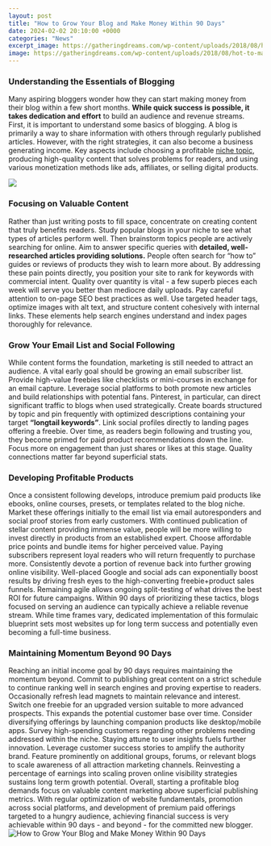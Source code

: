 ```yaml
---
layout: post
title: "How to Grow Your Blog and Make Money Within 90 Days"
date: 2024-02-02 20:10:00 +0000
categories: "News"
excerpt_image: https://gatheringdreams.com/wp-content/uploads/2018/08/hot-to-make-money-blogging-infographic-r.png
image: https://gatheringdreams.com/wp-content/uploads/2018/08/hot-to-make-money-blogging-infographic-r.png
---
```


### Understanding the Essentials of Blogging 
Many aspiring bloggers wonder how they can start making money from their blog within a few short months. **While quick success is possible, it takes dedication and effort** to build an audience and revenue streams. First, it is important to understand some basics of blogging. 
A blog is primarily a way to share information with others through regularly published articles. However, with the right strategies, it can also become a business generating income. Key aspects include choosing a profitable [niche topic](https://yt.io.vn/collection/alcocer), producing high-quality content that solves problems for readers, and using various monetization methods like ads, affiliates, or selling digital products. 

![](https://blogging.org/wp-content/uploads/2015/02/makemoneyblogginginfographic.jpg)
### Focusing on Valuable Content
Rather than just writing posts to fill space, concentrate on creating content that truly benefits readers. Study popular blogs in your niche to see what types of articles perform well. Then brainstorm topics people are actively searching for online. Aim to answer specific queries with **detailed, well-researched articles providing solutions.**
People often search for “how to” guides or reviews of products they wish to learn more about. By addressing these pain points directly, you position your site to rank for keywords with commercial intent. Quality over quantity is vital - a few superb pieces each week will serve you better than mediocre daily uploads.
Pay careful attention to on-page SEO best practices as well. Use targeted header tags, optimize images with alt text, and structure content cohesively with internal links. These elements help search engines understand and index pages thoroughly for relevance.
### Grow Your Email List and Social Following
While content forms the foundation, marketing is still needed to attract an audience. A vital early goal should be growing an email subscriber list. Provide high-value freebies like checklists or mini-courses in exchange for an email capture. 
Leverage social platforms to both promote new articles and build relationships with potential fans. Pinterest, in particular, can direct significant traffic to blogs when used strategically. Create boards structured by topic and pin frequently with optimized descriptions containing your target **“longtail keywords”**. 
Link social profiles directly to landing pages offering a freebie. Over time, as readers begin following and trusting you, they become primed for paid product recommendations down the line. Focus more on engagement than just shares or likes at this stage. Quality connections matter far beyond superficial stats.
### Developing Profitable Products
Once a consistent following develops, introduce premium paid products like ebooks, online courses, presets, or templates related to the blog niche. Market these offerings initially to the email list via email autoresponders and social proof stories from early customers. 
With continued publication of stellar content providing immense value, people will be more willing to invest directly in products from an established expert. Choose affordable price points and bundle items for higher perceived value. Paying subscribers represent loyal readers who will return frequently to purchase more.
Consistently devote a portion of revenue back into further growing online visibility. Well-placed Google and social ads can exponentially boost results by driving fresh eyes to the high-converting freebie+product sales funnels. Remaining agile allows ongoing split-testing of what drives the best ROI for future campaigns.
Within 90 days of prioritizing these tactics, blogs focused on serving an audience can typically achieve a reliable revenue stream. While time frames vary, dedicated implementation of this formulaic blueprint sets most websites up for long term success and potentially even becoming a full-time business.
### Maintaining Momentum Beyond 90 Days
Reaching an initial income goal by 90 days requires maintaining the momentum beyond. Commit to publishing great content on a strict schedule to continue ranking well in search engines and proving expertise to readers. 
Occasionally refresh lead magnets to maintain relevance and interest. Switch one freebie for an upgraded version suitable to more advanced prospects. This expands the potential customer base over time. 
Consider diversifying offerings by launching companion products like desktop/mobile apps. Survey high-spending customers regarding other problems needing addressed within the niche. Staying attune to user insights fuels further innovation. 
Leverage customer success stories to amplify the authority brand. Feature prominently on additional groups, forums, or relevant blogs to scale awareness of all attraction marketing channels. Reinvesting a percentage of earnings into scaling proven online visibility strategies sustains long term growth potential.
Overall, starting a profitable blog demands focus on valuable content marketing above superficial publishing metrics. With regular optimization of website fundamentals, promotion across social platforms, and development of premium paid offerings targeted to a hungry audience, achieving financial success is very achievable within 90 days - and beyond - for the committed new blogger.
![How to Grow Your Blog and Make Money Within 90 Days](https://gatheringdreams.com/wp-content/uploads/2018/08/hot-to-make-money-blogging-infographic-r.png)